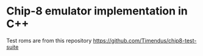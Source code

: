 # Chip-8 emulator implementation in C++

Test roms are from this repository https://github.com/Timendus/chip8-test-suite

